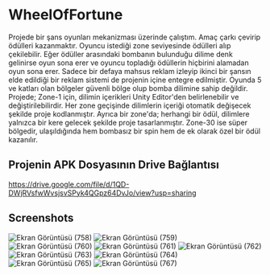 # WheelOfFortune

Projede bir şans oyunları mekanizması üzerinde çalıştım. Amaç çarkı çevirip ödülleri kazanmaktır. Oyuncu istediği zone seviyesinde ödülleri alıp çekilebilir. Eğer ödüller arasındaki bombanın bulunduğu dilime denk gelinirse oyun sona erer ve oyuncu topladığı ödüllerin hiçbirini alamadan oyun sona erer.
Sadece bir defaya mahsus reklam izleyip ikinci bir şansın elde edildiği bir reklam sistemi de projenin içine entegre edilmiştir. Oyunda 5 ve katları olan bölgeler güvenli bölge olup bomba dilimine sahip değildir.
Projede; Zone-1 için, dilimin içerikleri Unity Editor'den belirlenebilir ve değiştirilebilirdir. Her zone geçişinde dilimlerin içeriği otomatik değişecek şekilde proje kodlanmıştır.
Ayrıca bir zone'da; herhangi bir ödül, dilimlere yalnızca bir kere gelecek şekilde proje tasarlanmıştır. Zone-30 ise süper bölgedir, ulaşıldığında hem bombasız bir spin hem de ek olarak özel bir ödül kazanılır. 

## Projenin APK Dosyasının Drive Bağlantısı

https://drive.google.com/file/d/1QD-DWjRVsfwWvsjsvSPyk4QGpz64DvJo/view?usp=sharing


## Screenshots


![Ekran Görüntüsü (758)](https://user-images.githubusercontent.com/102216059/187083396-154715bc-57e3-4d55-a569-416ea0892171.png)
![Ekran Görüntüsü (759)](https://user-images.githubusercontent.com/102216059/187083397-67d686ad-c136-4ecd-a446-367d673c891e.png)
![Ekran Görüntüsü (760)](https://user-images.githubusercontent.com/102216059/187083401-69cf2844-f487-4033-9f03-f753c8bc6046.png)
![Ekran Görüntüsü (761)](https://user-images.githubusercontent.com/102216059/187083403-94b51415-7c81-4e50-bad7-6d14b7a8e244.png)
![Ekran Görüntüsü (762)](https://user-images.githubusercontent.com/102216059/187083404-94737382-4f82-4767-906a-5c43c0f92531.png)
![Ekran Görüntüsü (763)](https://user-images.githubusercontent.com/102216059/187083406-46221886-8b36-4cda-a88d-d89ad6780d44.png)
![Ekran Görüntüsü (764)](https://user-images.githubusercontent.com/102216059/187083408-76e03d66-7361-4b4d-b26f-da74842822a6.png)
![Ekran Görüntüsü (765)](https://user-images.githubusercontent.com/102216059/187083410-c0d14ffb-60cf-4f00-bc84-3b1070626cc2.png)
![Ekran Görüntüsü (767)](https://user-images.githubusercontent.com/102216059/187083412-ec5d6a2e-bbd8-4135-b615-67a75e29dae4.png)
